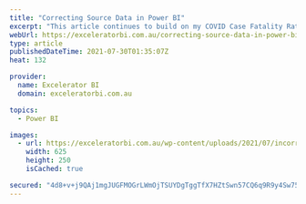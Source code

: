 ```yaml
---
title: "Correcting Source Data in Power BI"
excerpt: "This article continues to build on my COVID Case Fatality Rate report for Australia. Something happened with the global source data this week – in short, it was wrong. This is a global database and I am sure there are many people diligently trying to keep the data up to [...]Read More »"
webUrl: https://exceleratorbi.com.au/correcting-source-data-in-power-bi/
type: article
publishedDateTime: 2021-07-30T01:35:07Z
heat: 132

provider:
  name: Excelerator BI
  domain: exceleratorbi.com.au

topics:
  - Power BI

images:
  - url: https://exceleratorbi.com.au/wp-content/uploads/2021/07/incorrect-data.png
    width: 625
    height: 250
    isCached: true

secured: "4d8+v+j9QAj1mgJUGFMOGrLWmOjTSUYDgTggTfX7HZtSwn57CQ6q9R9y4Sw75qCBpN0wbst9jBGNEbeO2kzxpPnl0NOoTsbTmriqnqDQcEuex2/0pf7gpo5dqqATQ2bznnILdVTSiU3XAgZiKZ5r07Oe7rq4IjwNNQ7vC0O/P4J6GDM2Jt5zMHqFHsySiEum2hfRIJpVTAB/PXpdUpSwILQGkI5MxDVfBTXCZYUv90dFJpsPYWkeQBE3ArlQ+x+MC3EM+Rx7i6XeKr7od5ZY+x7eZ9jNjY8MdzAH7DMpghuoXtUmgHaAveDdwCh4GgrZg7jyEMR5nqKNoa1eA9UwGrj9ZV1/7+ExmbybydZZcxk=;sChZgacfD/QP8LYkwBYkiQ=="
---
```


